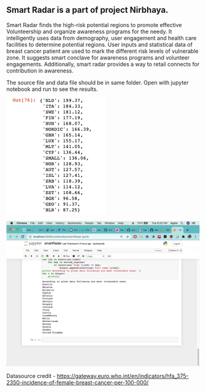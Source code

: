 ## Smart Radar is a part of project Nirbhaya.

Smart Radar finds the high-risk potential regions to promote effective Volunteership
and organize awareness programs for the needy. It intelligently uses data from demography,
user engagement and health care facilities to determine potential regions. User inputs and
statistical data of breast cancer patient are used to mark the different risk levels of 
vulnerable zone. It suggests smart conclave for awareness programs and volunteer engagements.
Additionally, smart radar provides a way to retail connects for contribution in awareness. 


The source file and data file should be in same folder. Open with jupyter notebook and run to see the results. 

![](https://github.com/hackForPink/project_nirbhaya/blob/smartRadarConclave/smart%20radar/images/xx.png)

![](https://github.com/hackForPink/project_nirbhaya/blob/smartRadarConclave/smart%20radar/images/yy.png)

Datasource credit - https://gateway.euro.who.int/en/indicators/hfa_375-2350-incidence-of-female-breast-cancer-per-100-000/
